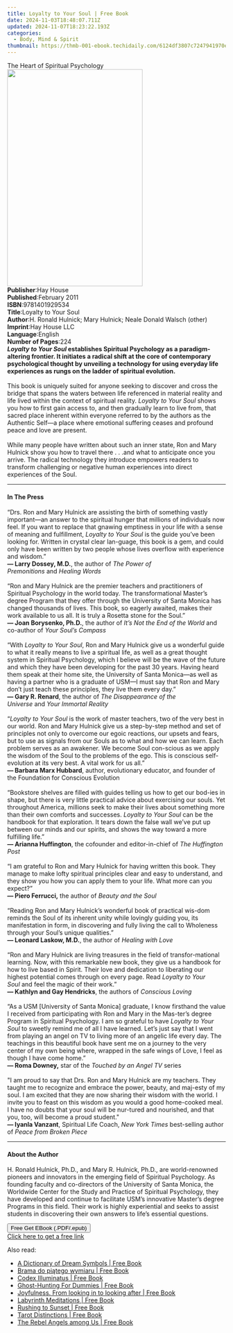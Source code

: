 ```yaml
---
title: Loyalty to Your Soul | Free Book
date: 2024-11-03T18:48:07.711Z
updated: 2024-11-07T18:23:22.193Z
categories:
  - Body, Mind & Spirit
thumbnail: https://thmb-001-ebook.techidaily.com/6124df3807c7247941970e716d20666bb338e33acce329db13503cba434f6c5b.jpg
---
```

<main id="book-container">
  <div class="flex flex-col">
    <div class="book-brief flex-1 py-6 px-4 sm:p-6 md:py-10 md:px-8">
      <!-- brief-->
      <div class="book-brief-main">The Heart of Spiritual Psychology</div>
    </div>
    <div
      class="book-meta-info flex-1 grid gap-4 col-start-1 col-end-3 row-start-1 sm:mb-6 sm:grid-cols-4 lg:gap-6 lg:col-start-2 lg:row-end-6 lg:row-span-6 lg:mb-0"
    >
      <div
        class="book-meta-info-left place-content-center mt-4 p-4 text-sm leading-6 col-start-2 col-span-2 dark:text-slate-400"
      >
        <img
          class="w-full h-500 object-cover rounded-lg sm:h-255 sm:col-span-2 lg:col-span-full"
          src="https://img-001-ebook.techidaily.com/69e2959953320ae98e7296bf65da70cd1bb0059b096a2394d1b9cdf8e42287f3.jpg"
          alt=""
          width="312"
          height="500"
        />
      </div>
      <div
        class="book-meta-info-right mt-2 col-start-1 row-start-2 col-span-3 self-center"
      >
        <!-- meta data  -->
        <div class="flex flex-col px-4 md:px-8">
          <div class="flex-1">
            <strong>Publisher</strong>:<span class="px-2">Hay House</span>
          </div>
          <div class="flex-1">
            <strong>Published</strong>:<span class="px-2">February 2011</span>
          </div>
          <div class="flex-1">
            <strong>ISBN</strong>:<span class="px-2">9781401929534</span>
          </div>
          <div class="flex-1">
            <strong>Title</strong>:<span class="px-2"
              >Loyalty to Your Soul</span
            >
          </div>
          <div class="flex-1">
            <strong>Author</strong>:<span class="px-2"
              >H. Ronald Hulnick; Mary Hulnick; Neale Donald Walsch
              (other)</span
            >
          </div>
          <div class="flex-1">
            <strong>Imprint</strong>:<span class="px-2">Hay House LLC</span>
          </div>
          <div class="flex-1">
            <strong>Language</strong>:<span class="px-2">English</span>
          </div>
          <div class="flex-1">
            <strong>Number of Pages</strong>:<span class="px-2">224</span>
          </div>
        </div>
      </div>
    </div>
    <div class="book-description flex-1 py-6 px-4 sm:p-6 md:py-10 md:px-8">
      <div class="book-description-main">
        <div accordion-content="" id="description">
          <b
            ><i>Loyalty to Your Soul</i> establishes Spiritual Psychology as a
            paradigm-altering frontier. It initiates a radical shift at the core
            of contemporary psychological thought by unveiling a technology for
            using everyday life experiences as rungs on the ladder of spiritual
            evolution. <br /></b
          ><br />This book is uniquely suited for anyone seeking to discover and
          cross the bridge that spans the waters between life referenced in
          material reality and life lived within the context of spiritual
          reality. <i>Loyalty to Your Soul</i> shows you how to first gain
          access to, and then gradually learn to live from, that sacred place
          inherent within everyone referred to by the authors as the Authentic
          Self—a place where emotional suffering ceases and profound peace and
          love are present. <br /><br />While many people have written about
          such an inner state, Ron and Mary Hulnick show you how to travel there
          . . .and what to anticipate once you arrive. The radical technology
          they introduce empowers readers to transform challenging or negative
          human experiences into direct experiences of the Soul.
        </div>
        <div class="accordion-fader"></div>
      </div>
    </div>
    <div class="book-excerpts flex-1 py-6 px-4 sm:p-6 md:py-10 md:px-8">
      <!-- excerpts-->
      <div class="book-excerpts-main">
        <hr />
        <h4 class="placeholder placeholder-heading">
          <span>In The Press</span>
        </h4>
        <p>
          “Drs. Ron and Mary Hulnick are assisting the birth of something vastly
          important—an answer to the spiritual hunger that millions of
          individuals now feel. If you want to replace that gnawing emptiness in
          your life with a sense of meaning and fulfillment,&nbsp;<i
            >Loyalty to Your Soul</i
          >&nbsp;is the guide you’ve been looking for. Written in crystal clear
          lan-guage, this book is a gem, and could only have been written by two
          people whose lives overflow with experience and wisdom.”<br /><b
            >— Larry Dossey, M.D.</b
          >, the author of&nbsp;<i>The Power of Premonitions</i
          >&nbsp;and&nbsp;<i>Healing Words</i><br /><br />“Ron and Mary Hulnick
          are the premier teachers and practitioners of Spiritual Psychology in
          the world today.&nbsp;The transformational Master’s degree Program
          that they offer through the University of Santa Monica has changed
          thousands of lives. This book, so eagerly awaited, makes their work
          available to us all. It is truly a Rosetta stone for the Soul.”<br /><b
            >— Joan Borysenko, Ph.D.</b
          >, the author of&nbsp;<i>It’s Not the End of the World</i>&nbsp;and
          co-author of&nbsp;<i>Your Soul’s Compass<br /></i><br />“With&nbsp;<i
            >Loyalty to Your Soul</i
          >, Ron and Mary Hulnick give us a wonderful guide to what it really
          means to live a spiritual life, as well as a great thought system in
          Spiritual Psychology, which I believe will be the wave of the future
          and which they have been developing for the past 30 years. Having
          heard them speak at their home site, the University of Santa Monica—as
          well as having a partner who is a graduate of USM—I must say that Ron
          and Mary don’t just teach these principles, they live them every
          day.”<br /><b>— Gary R. Renard</b>, the author of&nbsp;<i
            >The Disappearance of the Universe</i
          >&nbsp;and&nbsp;<i>Your Immortal Reality</i><br />&nbsp;<br />“<i
            >Loyalty to Your Soul</i
          >&nbsp;is the work of master teachers, two of the very best in our
          world. Ron and Mary Hulnick give us a step-by-step method and set of
          principles not only to overcome our egoic reactions, our upsets and
          fears, but to use as signals from our Souls as to what and how we can
          learn. Each problem serves as an awakener. We become Soul con-scious
          as we apply the wisdom of the Soul to the problems of the ego. This is
          conscious self-evolution at its very best. A vital work for us
          all.”<br /><b>— Barbara Marx Hubbard</b>, author, evolutionary
          educator, and founder of the Foundation for Conscious Evolution<br /><br />“Bookstore
          shelves are filled with guides telling us how to get our bod-ies in
          shape, but there is very little practical advice about exercising our
          souls. Yet throughout America, millions seek to make their lives about
          something more than their own comforts and successes.&nbsp;<i
            >Loyalty to Your Soul</i
          >&nbsp;can be the handbook for that exploration. It tears down the
          false wall we’ve put up between our minds and our spirits, and shows
          the way toward a more fulfilling life.”<br /><b
            >— Arianna Huffington</b
          >, the cofounder and editor-in-chief of&nbsp;<i>The Huffington Post</i
          ><br /><br />“I am grateful to Ron and Mary Hulnick for having written
          this book. They manage to make lofty spiritual principles clear and
          easy to understand, and they show you how you can apply them to your
          life. What more can you expect?”<br /><b>— Piero Ferrucci,</b
          >&nbsp;the author of&nbsp;<i>Beauty and the Soul</i
          ><br /><br />“Reading Ron and Mary Hulnick’s wonderful book of
          practical wis-dom reminds the Soul of its inherent unity while
          lovingly guiding you, its manifestation in form, in discovering and
          fully living the call to Wholeness through your Soul’s unique
          qualities.”&nbsp;<br /><b>— Leonard Laskow, M.D.</b>, the author
          of&nbsp;<i>Healing with Love</i><br />&nbsp;<br />“Ron and Mary
          Hulnick are living treasures in the field of transfor-mational
          learning. Now, with this remarkable new book, they give us a handbook
          for how to live based in Spirit. Their love and dedication to
          liberating our highest potential comes through on every page.
          Read&nbsp;<i>Loyalty to Your Soul</i>&nbsp;and feel the magic of their
          work.”<br /><b>— Kathlyn and Gay Hendricks</b>, the&nbsp;authors
          of&nbsp;<i>Conscious Loving</i><br /><br />“As a USM [University of
          Santa Monica] graduate, I know firsthand the value I received from
          participating with Ron and Mary in the Mas-ter’s degree Program in
          Spiritual Psychology. I am so grateful to have&nbsp;<i
            >Loyalty to Your Soul</i
          >&nbsp;to sweetly remind me of all I have learned. Let’s just say that
          I went from playing an angel on TV to living more of an angelic life
          every day. The teachings in this beautiful book have sent me on a
          journey to the very center of my own being where, wrapped in the safe
          wings of Love, I feel as though I have come home.”<br /><b
            >— Roma Downey,</b
          >&nbsp;star of the&nbsp;<i>Touched by an Angel TV&nbsp;</i
          >series<br /><br />"I am proud to say that Drs. Ron and Mary Hulnick
          are my teachers. They taught me to recognize and embrace the power,
          beauty, and maj-esty of my soul. I am excited that they are now
          sharing their wisdom with the world. I invite you to feast on this
          wisdom as you would a good home-cooked meal. I have no doubts that
          your soul will be nur-tured and nourished, and that you, too, will
          become a proud student."<br /><b>— Iyanla Vanzant</b>, Spiritual Life
          Coach,&nbsp;<i>New York Times&nbsp;</i>best-selling author of&nbsp;<i
            >Peace from Broken Piece</i
          >
        </p>
      </div>
    </div>
    <div class="book-about-author flex-1 py-6 px-4 sm:p-6 md:py-10 md:px-8">
      <!-- about author-->
      <div class="book-main-author-main">
        <hr />
        <h4 class="placeholder placeholder-heading">
          <span>About the Author</span>
        </h4>
        <p>
          H. Ronald Hulnick, Ph.D., and Mary R. Hulnick, Ph.D., are
          world-renowned pioneers and innovators in the emerging field of
          Spiritual Psychology. As founding faculty and co-directors of the
          University of Santa Monica, the Worldwide Center for the Study and
          Practice of Spiritual Psychology, they have developed and continue to
          facilitate USM’s innovative Master’s degree Programs in this field.
          Their work is highly experiential and seeks to assist students in
          discovering their own answers to life’s essential questions.
        </p>
      </div>
    </div>
    <div class="book-free-get flex-1 py-6 px-4 sm:p-6 md:py-10 md:px-8">
      <button
        id="btn-free-get"
        class="bg-blue-500 hover:bg-blue-700 text-white font-bold py-2 px-4 rounded"
      >
        Free Get EBook (.PDF/.epub)
      </button>
      <div id="countdown-display" class="px-2 text-lg mt-2"></div>
      <a
        id="free-link"
        class="hidden bg-blue-500 hover:bg-blue-700 text-white font-bold py-2 px-4 rounded"
        href="https://www.ebooks.com/en-us/book/96317730/loyalty-to-your-soul/h-ronald-hulnick/"
        target="_blank"
        >Click here to get a free link</a
      >
    </div>
    <script>
      let countdownTime = 0;
      let countdownInterval = null;
      document
        .getElementById('btn-free-get')
        .addEventListener('click', startCountdown);
      function startCountdown() {
        countdownTime = new Date().getTime() + 60000 * 3;
        countdownInterval = setInterval(updateCountdown, 1000);
        document.getElementById('btn-free-get').disabled = true;
        document
          .getElementById('btn-free-get')
          .classList.add('bg-gray-500', 'cursor-not-allowed');
      }
      function updateCountdown() {
        let currentTime = new Date().getTime();
        let timeLeft = countdownTime - currentTime;
        let secondsLeft = Math.floor(timeLeft / 1000);
        document.getElementById('countdown-display').innerHTML =
          `Remaining time: ${secondsLeft} seconds.`;
        if (secondsLeft <= 0) {
          clearInterval(countdownInterval);
          document.getElementById('btn-free-get').classList.add('hidden');
          document.getElementById('free-link').classList.remove('hidden');
          document.getElementById('countdown-display').innerHTML = '';
        }
      }
    </script>
  </div>
</main>

<ins class="adsbygoogle"
      style="display:block"
      data-ad-client="ca-pub-7571918770474297"
      data-ad-slot="8358498916"
      data-ad-format="auto"
      data-full-width-responsive="true"></ins>
    

<span class="atpl-alsoreadstyle">Also read:</span>
<div><ul>
<li><a href="https://novels-ebooks.techidaily.com/209883273-9781783253883-a-dictionary-of-dream-symbols/"><u>A Dictionary of Dream Symbols | Free Book</u></a></li>
<li><a href="https://novels-ebooks.techidaily.com/209882367-9781950606054-brama-do-piatego-wymiaru/"><u>Brama do piątego wymiaru | Free Book</u></a></li>
<li><a href="https://novels-ebooks.techidaily.com/209882409-9781087817729-codex-illuminatus/"><u>Codex Illuminatus | Free Book</u></a></li>
<li><a href="https://novels-ebooks.techidaily.com/209882557-9781119584766-ghost-hunting-for-dummies/"><u>Ghost-Hunting For Dummies | Free Book</u></a></li>
<li><a href="https://novels-ebooks.techidaily.com/209882250-9789083034218-joyfulness-from-looking-in-to-looking-after/"><u>Joyfulness. From looking in to looking after | Free Book</u></a></li>
<li><a href="https://novels-ebooks.techidaily.com/209883291-9780753734117-labyrinth-meditations/"><u>Labyrinth Meditations | Free Book</u></a></li>
<li><a href="https://novels-ebooks.techidaily.com/209882460-9781643676654-rushing-to-sunset/"><u>Rushing to Sunset | Free Book</u></a></li>
<li><a href="https://novels-ebooks.techidaily.com/209882259-9780648652465-tarot-distinctions/"><u>Tarot Distinctions | Free Book</u></a></li>
<li><a href="https://novels-ebooks.techidaily.com/209883624-9781591433675-the-rebel-angels-among-us/"><u>The Rebel Angels among Us | Free Book</u></a></li>
</ul></div>

